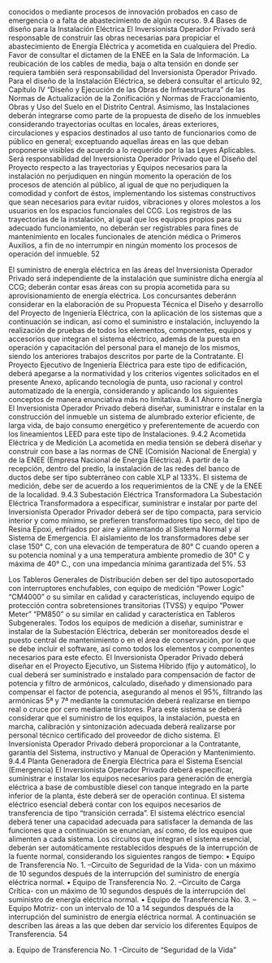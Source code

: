 conocidos o mediante procesos de innovación probados en caso de emergencia o a falta de
abastecimiento de algún recurso.
9.4 Bases de diseño para la Instalación Eléctrica
El Inversionista Operador Privado será responsable de construir las obras necesarias para propiciar
el abastecimiento de Energía Eléctrica y acometida en cualquiera del Predio. Favor de consultar el
dictamen de la ENEE en la Sala de Información.
La reubicación de los cables de media, baja o alta tensión en donde ser requiera también será
responsabilidad del Inversionista Operador Privado.
Para el diseño de la Instalación Eléctrica, se deberá consultar el artículo 92, Capítulo IV “Diseño y
Ejecución de las Obras de Infraestructura” de las Normas de Actualización de la Zonificación y
Normas de Fraccionamiento, Obras y Uso del Suelo en el Distrito Central.
Asimismo, las Instalaciones deberán integrarse como parte de la propuesta de diseño de los
inmuebles considerando trayectorias ocultas en locales, áreas exteriores, circulaciones y espacios
destinados al uso tanto de funcionarios como de público en general; exceptuando aquellas áreas en
las que deban proponerse visibles de acuerdo a lo requerido por la las Leyes Aplicables.
Será responsabilidad del Inversionista Operador Privado que el Diseño del Proyecto respecto a las
trayectorias y Equipos necesarios para la instalación no perjudiquen en ningún momento la
operación de los procesos de atención al público, al igual de que no perjudiquen la comodidad y
confort de éstos, implementando los sistemas constructivos que sean necesarios para evitar ruidos,
vibraciones y olores molestos a los usuarios en los espacios funcionales del CCG. Los registros de
las trayectorias de la instalación, al igual que los equipos propios para su adecuado funcionamiento,
no deberán ser registrables para fines de mantenimiento en locales funcionales de atención médica
o Primeros Auxilios, a fin de no interrumpir en ningún momento los procesos de operación del
inmueble.
52

El suministro de energía eléctrica en las áreas del Inversionista Operador Privado será
independiente de la instalación que suministre dicha energía al CCG; deberán contar esas áreas con
su propia acometida para su aprovisionamiento de energía eléctrica.
Los concursantes deberánn considerar en la elaboración de su Propuesta Técnica el Diseño y
desarrollo del Proyecto de Ingeniería Eléctrica, con la aplicación de los sistemas que a continuación
se indican, así como el suministro e instalación, incluyendo la realización de pruebas de todos los
elementos, componentes, equipos y accesorios que integran el sistema eléctrico, además de la
puesta en operación y capacitación del personal para el manejo de los mismos, siendo los anteriores
trabajos descritos por parte de la Contratante.
El Proyecto Ejecutivo de Ingeniería Eléctrica para este tipo de edificación, deberá apegarse a la
normatividad y los criterios vigentes solicitados en el presente Anexo, aplicando tecnología de punta,
uso racional y control automatizado de la energía, considerando y aplicando los siguientes
conceptos de manera enunciativa más no limitativa.
9.4.1 Ahorro de Energía
El Inversionista Operador Privado deberá diseñar, suministrar e instalar en la construcción del
inmueble un sistema de alumbrado exterior eficiente, de larga vida, de bajo consumo energético y
preferentemente de acuerdo con los lineamientos LEED para este tipo de Instalaciones.
9.4.2 Acometida Eléctrica y de Medición
La acometida en media tensión se deberá diseñar y construir con base a las normas de CNE
(Comisión Nacional de Energía) y de la ENEE (Empresa Nacional de Energía Eléctrica). A partir de
la recepción, dentro del predio, la instalación de las redes del banco de ductos debe ser tipo
subterráneo con cable XLP al 133%.
El sistema de medición, debe ser de acuerdo a los requerimientos de la CNE y de la ENEE de la
localidad.
9.4.3 Subestación Eléctrica Transformadora
La Subestación Eléctrica Transformadora a especificar, suministrar e instalar por parte del
Inversionista Operador Privador deberá ser de tipo compacta, para servicio interior y como mínimo,
se prefieren transformadores tipo seco, del tipo de Resina Epoxi, enfriados por aire y alimentando al
Sistema Normal y al Sistema de Emergencia.
El aislamiento de los transformadores debe ser clase 150° C, con una elevación de temperatura de
80° C cuando operen a su potencia nominal y a una temperatura ambiente promedio de 30° C y
máxima de 40° C., con una impedancia mínima garantizada del 5%.
53

Los Tableros Generales de Distribución deben ser del tipo autosoportado con interruptores
enchufables, con equipo de medición “Power Logic" “CM4000” o su similar en calidad y
características, incluyendo equipo de protección contra sobretensiones transitorias (TVSS) y equipo
“Power Meter” “PM850” o su similar en calidad y característica en Tableros Subgenerales.
Todos los equipos de medición a diseñar, suministrar e instalar de la Subestación Eléctrica, deberán
ser monitoreados desde el puesto central de mantenimiento o en el área de conservación, por lo que
se debe incluir el software, así como todos los elementos y componentes necesarios para este
efecto.
El Inversionista Operador Privado deberá diseñar en el Proyecto Ejecutivo, un Sistema Hibrido (fijo y
automático), lo cual deberá ser suministrado e instalado para compensación de factor de potencia y
filtro de armónicos, calculado, diseñado y dimensionado para compensar el factor de potencia,
asegurando al menos el 95%, filtrando las armónicas 5ª y 7ª mediante la conmutación deberá
realizarse en tiempo real o cruce por cero mediante tiristores.
Para este sistema se deberá considerar que el suministro de los equipos, la instalación, puesta en
marcha, calibración y sintonización adecuada deberá realizarse por personal técnico certificado del
proveedor de dicho sistema.
El Inversionista Operador Privado deberá proporcionar a la Contratante, garantía del Sistema,
instructivo y Manual de Operación y Mantenimiento.
9.4.4 Planta Generadora de Energía Eléctrica para el Sistema Esencial (Emergencia)
El Inversionista Operador Privado deberá especificar, suministrar e instalar los equipos necesarios
para generación de energía eléctrica a base de combustible diesel con tanque integrado en la parte
inferior de la planta, éste deberá ser de operación continua.
El sistema eléctrico esencial deberá contar con los equipos necesarios de transferencia de tipo
“transición cerrada”.
El sistema eléctrico esencial deberá tener una capacidad adecuada para satisfacer la demanda de
las funciones que a continuación se enuncian, así como, de los equipos que alimenten a cada
sistema.
Los circuitos que integran el sistema esencial, deberán ser automáticamente restablecidos después
de la interrupción de la fuente normal, considerando los siguientes rangos de tiempo:
• Equipo de Transferencia No. 1. –Circuito de Seguridad de la Vida- con un máximo de 10
segundos después de la interrupción del suministro de energía eléctrica normal.
• Equipo de Transferencia No. 2. –Circuito de Carga Crítica- con un máximo de 10 segundos
después de la interrupción del suministro de energía eléctrica normal.
• Equipo de Transferencia No. 3. –Equipo Motriz- con un intervalo de 10 a 14 segundos
después de la interrupción del suministro de energía eléctrica normal.
A continuación se describen las áreas a las que deben dar servicio los diferentes Equipos de
Transferencia.
54

a. Equipo de Transferencia No. 1 -Circuito de “Seguridad de la Vida”
